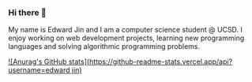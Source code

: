 ### Hi there 👋

My name is Edward Jin and I am a computer science student @ UCSD. I enjoy working on web development projects, learning new programming languages and solving algorithmic programming problems.

[![Anurag's GitHub stats](https://github-readme-stats.vercel.app/api?username=edward jin)](https://github.com/anuraghazra/github-readme-stats)


<!--
**EddieJ03/EddieJ03** is a ✨ _special_ ✨ repository because its `README.md` (this file) appears on your GitHub profile.

Here are some ideas to get you started:

- 🔭 I’m currently working on ...
- 🌱 I’m currently learning ...
- 👯 I’m looking to collaborate on ...
- 🤔 I’m looking for help with ...
- 💬 Ask me about ...
- 📫 How to reach me: ...
- 😄 Pronouns: ...
- ⚡ Fun fact: ...
-->
